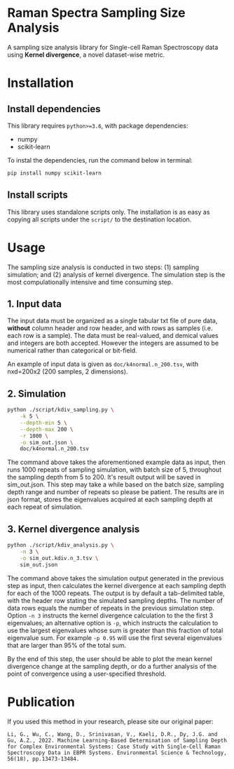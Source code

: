 # Raman Spectra Sampling Size Analysis

A sampling size analysis library for Single-cell Raman Spectroscopy data using
<b>Kernel divergence</b>, a novel dataset-wise metric.

# Installation

## Install dependencies

This library requires `python>=3.6`, with package dependencies:

* numpy
* scikit-learn

To instal the dependencies, run the command below in terminal:

```bash
pip install numpy scikit-learn
```

## Install scripts

This library uses standalone scripts only. The installation is as easy as
copying all scripts under the `script/` to the destination location.

# Usage

The sampling size analysis is conducted in two steps: (1) sampling simulation;
and (2) analysis of kernel divergence. The simulation step is the most
compulationally intensive and time consuming step.

## 1. Input data

The input data must be organized as a single tabular txt file of pure data,
<b>without</b> column header and row header, and with rows as samples (i.e. each
row is a sample).
The data must be real-valued, and demical values and integers are both accepted.
However the integers are assumed to be numerical rather than categorical or
bit-field.

An example of input data is given as `doc/k4normal.n_200.tsv`, with nxd=200x2
(200 samples, 2 dimensions).

## 2. Simulation

```bash
python ./script/kdiv_sampling.py \
	-k 5 \
	--depth-min 5 \
	--depth-max 200 \
	-r 1000 \
	-o sim_out.json \
	doc/k4normal.n_200.tsv
```

The command above takes the aforementioned example data as input, then runs 1000
repeats of sampling simulation, with batch size of 5, throughout the sampling
depth from 5 to 200. It's result output will be saved in sim_out.json. This step
may take a while based on the batch size, sampling depth range and number of
repeats so please be patient. The results are in json format, stores the
eigenvalues acquired at each sampling depth at each repeat of simulation.


## 3. Kernel divergence analysis

```bash
python ./script/kdiv_analysis.py \
	-n 3 \
	-o sim_out.kdiv.n_3.tsv \
	sim_out.json
```

The command above takes the simulation output generated in the previous step as
input, then calculates the kernel divergence at each sampling depth for each of
the 1000 repeats. The output is by default a tab-delimited table, with the
header row stating the simulated sampling depths. The number of data rows equals
the number of repeats in the previous simulation step. Option `-n 3` instructs
the kernel divergence calculation to the the first 3 eigenvalues; an alternative
option is `-p`, which instructs the calculation to use the largest eigenvalues
whose sum is greater than this fraction of total eigenvalue sum. For example
`-p 0.95` will use the first several eigenvalues that are larger than 95% of the
total sum.

By the end of this step, the user should be able to plot the mean kernel
divergence change at the sampling depth, or do a further analysis of the point
of convergence using a user-specified threshold.


# Publication

If you used this method in your research, please site our original paper:

```
Li, G., Wu, C., Wang, D., Srinivasan, V., Kaeli, D.R., Dy, J.G. and Gu, A.Z., 2022. Machine Learning-Based Determination of Sampling Depth for Complex Environmental Systems: Case Study with Single-Cell Raman Spectroscopy Data in EBPR Systems. Environmental Science & Technology, 56(18), pp.13473-13484.
```
